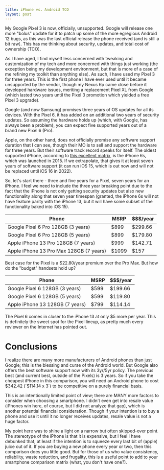 ```yaml
---
title: iPhone vs. Android TCO
layout: post
---
```


My Google Pixel 3 is now, officially, unsupported. Google will release one more "bolus" update for it to patch up some of the more egregious Android 12 bugs, as this was the last official release the phone received (and is still a bit raw). This has me thinking about security, updates, and total cost of ownership (TCO).

As I have aged, I find myself less concerned with tweaking and customization of my tech and more concerned with things just working (the exception being my development environment, but that is more of a case of me refining my toolkit than anything else). As such, I have used my Pixel 3 for three years. This is the first phone I have ever used until it became unsupported by the vendor, though my Nexus 6p came close before it developed hardware issues, meriting a replacement Pixel XL from Google (which lasted two years until the Pixel 3 promotion which yielded a free Pixel 3 upgrade).

Google (and now Samsung) promises three years of OS updates for all its devices. With the Pixel 6, it has added on an additional two years of security updates. So assuming the hardware holds up (which, with Google, has always been a problem), you can expect five supported years out of a brand new Pixel 6 (Pro).

Apple, on the other hand, does not officially promise any software support duration that I can see, though their MO is to sell and support the hardware for three years. But their software track record speaks for itself. The oldest supported iPhone, according to [this excellent matrix](https://dorianroy.com/blog/category/ios-support-matrix/), is the iPhone 6s, which was launched in 2015. If we extrapolate, that gives it at least seven years of software support (it can run iOS 15, which is out now and will not be replaced until iOS 16 in 2022).

So, let's start there - three and five years for a Pixel, seven years for an iPhone. I feel we need to include the three year breaking point due to the fact that the iPhone is not only getting security updates but also new functionality along that seven year timespan (granted, the iPhone 6s will not have feature parity with the iPhone 13, but it will have some subset of the functionality baked into iOS 15).

| Phone                                   | MSRP  | $$$/year |
| --------------------------------------- | ----- | -------- |
| Google Pixel 6 Pro 128GB (3 years)      | $899  | $299.66  |
| Google Pixel 6 Pro 128GB (5 years)      | $899  | $179.80  |
| Apple iPhone 13 Pro 128GB (7 years)     | $999  | $142.71  |
| Apple iPhone 13 Pro Max 128GB (7 years) | $1099 | $157     |

Best case for the Pixel is a $22.80/year premium over the Pro Max. But how do the "budget" handsets hold up?

| Phone                               | MSRP  | $$$/year |
| ----------------------------------- | ----- | -------- |
| Google Pixel 6 128GB (3 years)      | $599  | $199.66  |
| Google Pixel 6 128GB (5 years)      | $599  | $119.80  |
| Apple iPhone 13 128GB (7 years)     | $799  | $114.14  |

The Pixel 6 comes in closer to the iPhone 13 at only $5 more per year. This is definitely the sweet spot for the Pixel lineup, as pretty much every reviewer on the Internet has pointed out.

# Conclusions

I realize there are many more manufacturers of Android phones than just Google; this is the blessing and curse of the Android world. But Google also offers the best software support now with its 3yr/5yr policy. The previous best (and current best, outside of the Pixels) is 3 years. So if you take the cheapest iPhone in this comparison, you will need an Android phone to cost $342.42 (`$114.14 x 3`) to be competitive on a purely financial basis.

This is an intentionally limited point of view; there are MANY more factors to consider when choosing a smartphone. I didn't even get into resale value (iPhones win here, of course, but I did not analyze that gap), which is another potential financial consideration. Though if your intention is to buy a phone and use it until it no longer receives updates, resale value is not a huge factor.

My point here was to shine a light on a narrow but often skipped-over point. The stereotype of the iPhone is that it is expensive, but I feel I have debunked that, at least if the intention is to squeeze every last bit of (apple) juice out of it. If you are buying a new phone every year or two, then this comparison does you little good. But for those of us who value consistency, reliability, waste reduction, and frugality, this is a useful point to add to your smartphone comparison matrix (what, you don't have one?).

